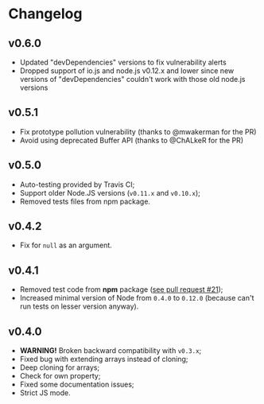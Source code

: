 Changelog
=========

v0.6.0
------

- Updated "devDependencies" versions to fix vulnerability alerts
- Dropped support of io.js and node.js v0.12.x and lower since new versions of
  "devDependencies" couldn't work with those old node.js versions

v0.5.1
------

- Fix prototype pollution vulnerability (thanks to @mwakerman for the PR)
- Avoid using deprecated Buffer API (thanks to @ChALkeR for the PR)

v0.5.0
------

- Auto-testing provided by Travis CI;
- Support older Node.JS versions (`v0.11.x` and `v0.10.x`);
- Removed tests files from npm package.

v0.4.2
------

- Fix for `null` as an argument.

v0.4.1
------

- Removed test code from <b>npm</b> package
  ([see pull request #21](https://github.com/unclechu/node-deep-extend/pull/21));
- Increased minimal version of Node from `0.4.0` to `0.12.0`
  (because can't run tests on lesser version anyway).

v0.4.0
------

- **WARNING!** Broken backward compatibility with `v0.3.x`;
- Fixed bug with extending arrays instead of cloning;
- Deep cloning for arrays;
- Check for own property;
- Fixed some documentation issues;
- Strict JS mode.
